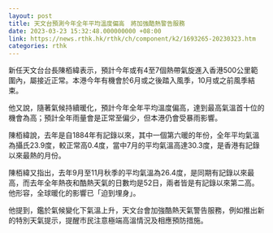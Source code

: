 ```yaml
---
layout: post
title: 天文台預測今年全年平均溫度偏高　將加強酷熱警告服務
date: 2023-03-23 15:32:48.000000000 +08:00
link: https://news.rthk.hk/rthk/ch/component/k2/1693265-20230323.htm
categories: rthk
---
```


新任天文台台長陳栢緯表示，預計今年或有4至7個熱帶氣旋進入香港500公里範圍內，屬接近正常。本港今年有機會於6月或之後踏入風季，10月或之前風季結束。

他又說，隨著氣候持續暖化，預計今年全年平均溫度偏高，達到最高氣溫首十位的機會為高；預計全年雨量會是正常至偏少，但本港仍會受暴雨影響。

陳栢緯說，去年是自1884年有記錄以來，其中一個第六暖的年份，全年平均氣溫為攝氏23.9度，較正常高0.4度，當中7月的平均氣溫高達30.3度，是香港有記錄以來最熱的月份。

陳栢緯又指出，去年9月至11月秋季的平均氣溫為26.4度，是同期有記錄以來最高，而去年全年熱夜和酷熱天氣的日數均是52日，兩者皆是有記錄以來第二高。他形容，全球暖化的影響已「迫到埋身」。

他提到，鑑於氣候變化下氣溫上升，天文台會加強酷熱天氣警告服務，例如推出新的特別天氣提示，提醒市民注意極端高溫情況及相應預防措施。
